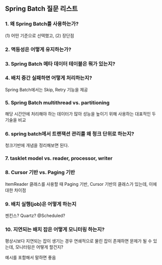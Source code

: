 ## Spring Batch 질문 리스트

### 1. 왜 Spring Batch를 사용하는가?

(1) 어떤 기준으로 선택했고, (2) 장단점

### 2. 멱등성은 어떻게 유지하는가? 

### 3. Spring Batch 메타 데이터 테이블은 뭐가 있는지? 

### 4. 배치 중간 실패하면 어떻게 처리하는지?

Spring Batch에서는 Skip, Retry 기능을 제공

### 5. Spring Batch multithread vs. partitioning

해당 시간안에 처리해야 하는 데이터가 많아 성능을 높이기 위해 사용하는 대표적인 두 기술을 비교

### 6. spring batch에서 트랜잭션 관리를 왜 청크 단위로 하는지?

청크기반에 개념을 정리해보면 된다. 

### 7. tasklet model vs. reader, processor, writer 

### 8. Cursor 기반 vs. Paging 기반 

ItemReader 클래스를 사용할 때 Paging 기반, Cursor 기반의 클래스가 있는데, 이에 대한 차이점

### 9. 배치 실행(job)은 어떻게 하는지

젠킨스? Quartz? @Scheduled?

### 10. 지연되는 배치 잡은 어떻게 모니터링 하는지?

평상시보다 지연되는 잡이 생기는 경우 연쇄적으로 물린 잡이 존재하면 문제가 될 수 있는데, 모니터링은 어떻게 할건지?

예시를 포함해서 말하면 좋음 